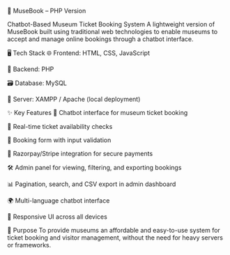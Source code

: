 
📘 MuseBook – PHP Version

Chatbot-Based Museum Ticket Booking System
A lightweight version of MuseBook built using traditional web technologies to enable museums to accept and manage online bookings through a chatbot interface.


🖥️ Tech Stack
🌐 Frontend: HTML, CSS, JavaScript

🐘 Backend: PHP

🗃️ Database: MySQL

🧰 Server: XAMPP / Apache (local deployment)


✨ Key Features
💬 Chatbot interface for museum ticket booking

📅 Real-time ticket availability checks

🧾 Booking form with input validation

🔐 Razorpay/Stripe integration for secure payments

🛠️ Admin panel for viewing, filtering, and exporting bookings

📊 Pagination, search, and CSV export in admin dashboard

🌍 Multi-language chatbot interface

📱 Responsive UI across all devices


🎯 Purpose
To provide museums an affordable and easy-to-use system for ticket booking and visitor management, without the need for heavy servers or frameworks.
